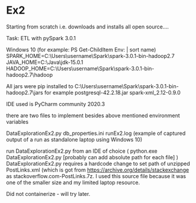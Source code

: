 # Ex2
Starting from scratch i.e. downloads and installs all open source....

Task: ETL with pySpark 3.0.1

Windows 10 (for example: PS Get-ChildItem Env: | sort name)
SPARK_HOME=C:\Users\username\Spark\spark-3.0.1-bin-hadoop2.7
JAVA_HOME=C:\Java\jdk-15.0.1
HADOOP_HOME=C:\Users\username\Spark\spark-3.0.1-bin-hadoop2.7\hadoop

All jars were pip installed to C:\Users\username\Spark\spark-3.0.1-bin-hadoop2.7\jars
for example
postgresql-42.2.18.jar
spark-xml_2.12-0.9.0


IDE used is PyCharm community 2020.3 

there are two files to implement besides above mentioned environment variables

DataExplorationEx2.py
db_properties.ini
runEx2.log (example of captured output of a run as standalone laptop using Windows 10)

run DataExplorationEx2.py from an IDE of choice ( python.exe DataExplorationEx2.py [probably can add absolute path for each file] )
DataExplorationEx2.py requires a hardcode change to set path of unzipped PostLinks.xml (which is got from https://archive.org/details/stackexchange
as stackoverflow.com-PostLinks.7z. I used this source file because it was one of the smaller size and my limited laptop resource.

Did not containerize - will try later.
